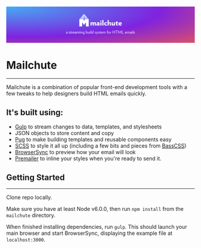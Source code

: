 ![mailchute](/src/img/mailchute.png)

# Mailchute
---

Mailchute is a combination of popular front-end development tools with a few tweaks to help designers build HTML emails quickly.

## It's built using:

- [Gulp](https://github.com/gulpjs/gulp) to stream changes to data, templates, and stylesheets
- JSON objects to store content and copy
- [Pug](https://github.com/pugjs/pug) to make building templates and reusable components easy
- [SCSS](https://github.com/sass/sass) to style it all up (including a few bits and pieces from [BassCSS](https://github.com/basscss/basscss))
- [BrowserSync](https://github.com/BrowserSync/browser-sync) to preview how your email will look
- [Premailer](https://github.com/premailer/premailer) to inline your styles when you're ready to send it.

## Getting Started
---

Clone repo locally.

Make sure you have at least Node v6.0.0, then run ```npm install``` from the ```mailchute``` directory.

When finished installing dependencies, run ```gulp```. This should launch your main browser and start BrowserSync, displaying the example file at ```localhost:3000```.